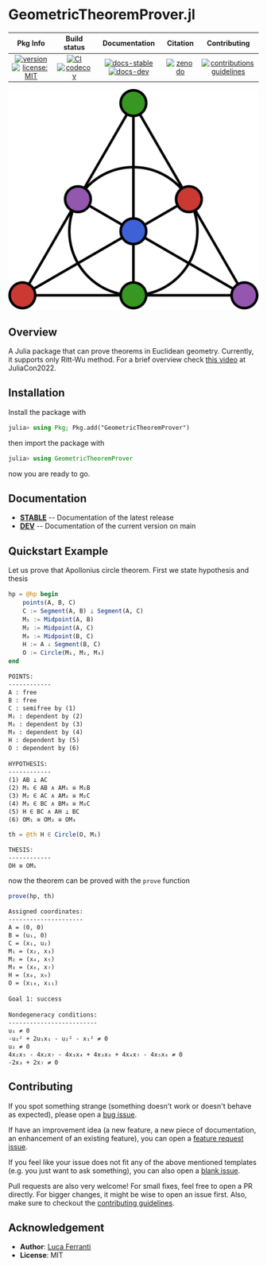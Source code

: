 # GeometricTheoremProver.jl

| **Pkg Info** | **Build status** | **Documentation** | **Citation** | **Contributing** |
|:------------:|:----------------:|:-----------------:|:------------:|:----------------:|
|[![version][ver-img]][ver-url][![license: MIT][mit-img]](LICENSE)|[![CI][ci-img]][ci-url][![codecov][cov-img]][cov-url]|[![docs-stable][stable-img]][stable-url][![docs-dev][dev-img]][dev-url]|[![zenodo][doi-img]][doi-url]| [![contributions guidelines][contrib-img]][contrib-url]|

<p align="center">
<img src="./docs/src/assets/logo.svg"/>
</p>

## Overview

A Julia package that can prove theorems in Euclidean geometry. Currently, it supports only Ritt-Wu method. For a brief overview check [this video](https://www.youtube.com/watch?v=q_08LE4UOU8) at JuliaCon2022.

## Installation

Install the package with

```julia
julia> using Pkg; Pkg.add("GeometricTheoremProver")
```

then import the package with

```julia
julia> using GeometricTheoremProver
```

now you are ready to go. 

## Documentation

- [**STABLE**][stable-url] -- Documentation of the latest release
- [**DEV**][dev-url] -- Documentation of the current version on main

## Quickstart Example

Let us prove that Apollonius circle theorem. First we state hypothesis and thesis

```julia
hp = @hp begin
    points(A, B, C)
    C := Segment(A, B) ⟂ Segment(A, C)
    M₁ := Midpoint(A, B)
    M₂ := Midpoint(A, C)
    M₃ := Midpoint(B, C)
    H := A ↓ Segment(B, C)
    O := Circle(M₁, M₂, M₃)
end
```

```
POINTS:
------------
A : free
B : free
C : semifree by (1)
M₁ : dependent by (2)
M₂ : dependent by (3)
M₃ : dependent by (4)
H : dependent by (5)
O : dependent by (6)

HYPOTHESIS:
------------
(1) AB ⟂ AC
(2) M₁ ∈ AB ∧ AM₁ ≅ M₁B
(3) M₂ ∈ AC ∧ AM₂ ≅ M₂C
(4) M₃ ∈ BC ∧ BM₃ ≅ M₃C
(5) H ∈ BC ∧ AH ⟂ BC
(6) OM₁ ≅ OM₂ ≅ OM₃
```

```julia
th = @th H ∈ Circle(O, M₁)
```

```
THESIS:
------------
OH ≅ OM₁
```

now the theorem can be proved with the `prove` function

```julia
prove(hp, th)
```

```
Assigned coordinates:
---------------------
A = (0, 0)
B = (u₁, 0)
C = (x₁, u₂)
M₁ = (x₂, x₃)
M₂ = (x₄, x₅)
M₃ = (x₆, x₇)
H = (x₈, x₉)
O = (x₁₀, x₁₁)

Goal 1: success

Nondegeneracy conditions:
-------------------------
u₁ ≠ 0
-u₁² + 2u₁x₁ - u₂² - x₁² ≠ 0
u₂ ≠ 0
4x₂x₅ - 4x₂x₇ - 4x₃x₄ + 4x₃x₆ + 4x₄x₇ - 4x₅x₆ ≠ 0
-2x₃ + 2x₇ ≠ 0
```

## Contributing

If you spot something strange (something doesn't work or doesn't behave as expected), please open a [bug issue](https://github.com/lucaferranti/GeometricTheoremProver.jl/issues/new?assignees=&labels=bug&template=bug_report.md&title=%5Bbug%5D).

If have an improvement idea (a new feature, a new piece of documentation, an enhancement of an existing feature), you can open a [feature request issue](https://github.com/lucaferranti/GeometricTheoremProver.jl/issues/new?assignees=&labels=enhancement&template=feature_request.md&title=%5Benhancement%5D%3A+).

If you feel like your issue does not fit any of the above mentioned templates (e.g. you just want to ask something), you can also open a [blank issue](https://github.com/lucaferranti/GeometricTheoremProver.jl/issues/new).

Pull requests are also very welcome! For small fixes, feel free to open a PR directly. For bigger changes, it might be wise to open an issue first. Also, make sure to checkout the [contributing guidelines](https://juliaintervals.github.io/GeometricTheoremProver.jl/dev/CONTRIBUTING/).

## Acknowledgement

- **Author**: [Luca Ferranti](https://lucaferranti.github.io)
- **License**: MIT

[ver-img]: https://img.shields.io/github/v/release/lucaferranti/GeometricTheoremProver.jl
[ver-url]: https://github.com/lucaferranti/GeometricTheoremProver.jl/releases

[mit-img]: https://img.shields.io/badge/license-MIT-yellow.svg

[dev-img]: https://img.shields.io/badge/docs-dev-blue.svg
[dev-url]: https://lucaferranti.github.io/GeometricTheoremProver.jl/dev

[stable-img]: https://img.shields.io/badge/docs-stable-blue.svg
[stable-url]: https://lucaferranti.github.io/GeometricTheoremProver.jl/stable

[ci-img]: https://github.com/lucaferranti/GeometricTheoremProver.jl/workflows/CI/badge.svg
[ci-url]: https://github.com/lucaferranti/GeometricTheoremProver.jl/actions

[cov-img]: https://codecov.io/gh/lucaferranti/GeometricTheoremProver.jl/branch/main/graph/badge.svg?token=EzyZPusnKj
[cov-url]: https://codecov.io/gh/lucaferranti/GeometricTheoremProver.jl

[doi-img]: https://img.shields.io/badge/zenodo-DOI-blue
[doi-url]: https://doi.org/10.5281/zenodo.5879637

[contrib-img]: https://img.shields.io/badge/contributing-guidelines-orange
[contrib-url]: https://juliaintervals.github.io/GeometricTheoremProver.jl/dev/CONTRIBUTING/